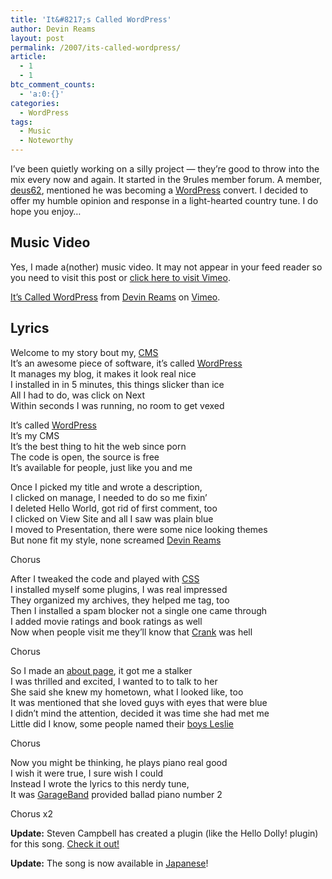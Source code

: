 ```yaml
---
title: 'It&#8217;s Called WordPress'
author: Devin Reams
layout: post
permalink: /2007/its-called-wordpress/
article:
  - 1
  - 1
btc_comment_counts:
  - 'a:0:{}'
categories:
  - WordPress
tags:
  - Music
  - Noteworthy
---
```

I&#8217;ve been quietly working on a silly project &#8212; they&#8217;re good to throw into the mix every now and again. It started in the 9rules member forum. A member, [deus62][1], mentioned he was becoming a [WordPress][2] convert. I decided to offer my humble opinion and response in a light-hearted country tune. I do hope you enjoy&#8230;

## Music Video

Yes, I made a(nother) music video. It may not appear in your feed reader so you need to visit this post or [click here to visit Vimeo][3].

[It&#8217;s Called WordPress][3] from [Devin Reams][4] on [Vimeo][5].

## Lyrics

Welcome to my story bout my, [CMS][6]  
It&#8217;s an awesome piece of software, it&#8217;s called [WordPress][7]  
It manages my blog, it makes it look real nice  
I installed in in 5 minutes, this things slicker than ice  
All I had to do, was click on Next  
Within seconds I was running, no room to get vexed

It&#8217;s called [WordPress][8]  
It&#8217;s my CMS  
It&#8217;s the best thing to hit the web since porn  
The code is open, the source is free  
It&#8217;s available for people, just like you and me

Once I picked my title and wrote a description,  
I clicked on manage, I needed to do so me fixin&#8217;  
I deleted Hello World, got rid of first comment, too  
I clicked on View Site and all I saw was plain blue  
I moved to Presentation, there were some nice looking themes  
But none fit my style, none screamed [Devin Reams][9]

Chorus

After I tweaked the code and played with [CSS][10]  
I installed myself some plugins, I was real impressed  
They organized my archives, they helped me tag, too  
Then I installed a spam blocker not a single one came through  
I added movie ratings and book ratings as well  
Now when people visit me they&#8217;ll know that [Crank][12] was hell

Chorus

So I made an [about page][9], it got me a stalker  
I was thrilled and excited, I wanted to to talk to her  
She said she knew my hometown, what I looked like, too  
It was mentioned that she loved guys with eyes that were blue  
I didn&#8217;t mind the attention, decided it was time she had met me  
Little did I know, some people named their [boys Leslie][13]

Chorus

Now you might be thinking, he plays piano real good  
I wish it were true, I sure wish I could  
Instead I wrote the lyrics to this nerdy tune,  
It was [GarageBand][14] provided ballad piano number 2

Chorus x2

**Update:** Steven Campbell has created a plugin (like the Hello Dolly! plugin) for this song. [Check it out!][15]

**Update:** The song is now available in [Japanese][16]!

 [1]: http://www.livingwithmusic.com/
 [2]: http://www.wordpress.org
 [3]: http://vimeo.com/25840232
 [4]: http://vimeo.com/devinreams
 [5]: http://vimeo.com
 [6]: http://en.wikipedia.org/wiki/Content_management_system
 [7]: http://en.wikipedia.org/wiki/Wordpress
 [8]: http://www.wordpress.org/
 [9]: https://devin.reams.me/about/
 [10]: http://en.wikipedia.org/wiki/Cascading_Style_Sheets
 [12]: http://www.google.com/url?sa=t&#038;ct=res&#038;cd=1&#038;url=http%3A%2F%2Fwww.imdb.com%2Ftitle%2Ftt0479884%2F&#038;ei=InKqRb7HEZGygwPJo5HOBg&#038;usg=__cEAiCZlysS84wW-f8SImhZ7pyE0=&#038;sig2=1xt6BK05r7gEOU1nsHesTQ
 [13]: http://en.wikipedia.org/wiki/Unisex_names
 [14]: http://www.apple.com/garageband/
 [15]: http://www.noenemies.com/archives/244
 [16]: http://tekapo.com/st/2007/01/29/its-called-wordpress/